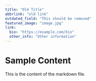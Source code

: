 ```yaml
---
title: "Old Title"
abbrlink: "old-link"
outdated_field: "This should be removed"
featured_image: "image.jpg"
link:
  bio: "https://example.com/bio"
  other_info: "Other information"
---
```


# Sample Content

This is the content of the markdown file.
